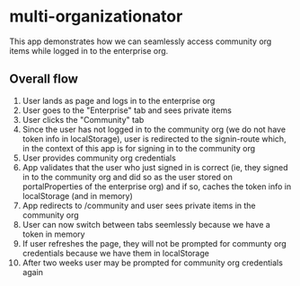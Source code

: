 # multi-organizationator

This app demonstrates how we can seamlessly access community org items while logged in to the enterprise org.

## Overall flow

1. User lands as page and logs in to the enterprise org
1. User goes to the "Enterprise" tab and sees private items
1. User clicks the "Community" tab
1. Since the user has not logged in to the community org (we do not have token info in localStorage), user is redirected to the signin-route which, in the context of this app is for signing in to the community org
1. User provides community org credentials
1. App validates that the user who just signed in is correct (ie, they signed in to the community org and did so as the user stored on portalProperties of the enterprise org) and if so, caches the token info in localStorage (and in memory)
1. App redirects to /community and user sees private items in the community org
1. User can now switch between tabs seemlessly because we have a token in memory
1. If user refreshes the page, they will not be prompted for communty org credentials because we have them in localStorage
1. After two weeks user may be prompted for community org credentials again
